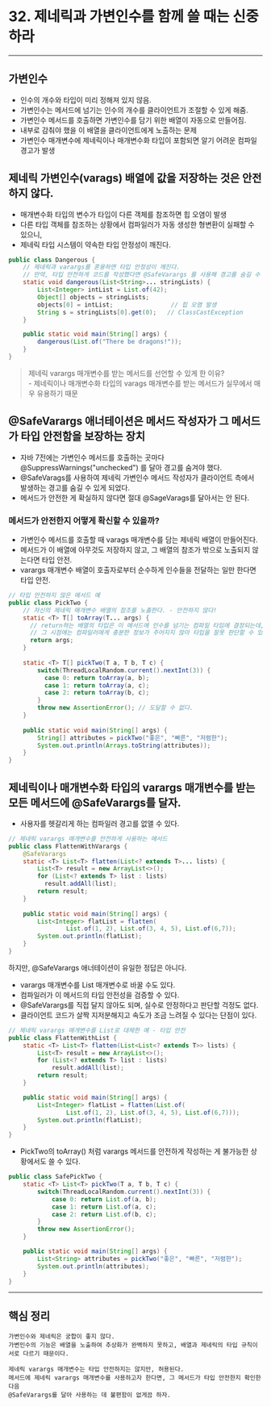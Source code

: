 # 32. 제네릭과 가변인수를 함께 쓸 때는 신중하라

---

## 가변인수
- 인수의 개수와 타입이 미리 정해져 있지 않음.
- 가변인수는 메서드에 넘기는 인수의 개수를 클라이언트가 조절할 수 있게 해줌.
- 가변인수 메서드를 호출하면 가변인수를 담기 위한 배열이 자동으로 만들어짐.
- 내부로 감춰야 했을 이 배열을 클라이언트에게 노출하는 문제
- 가변인수 매개변수에 제네릭이나 매개변수화 타입이 포함되면 알기 어려운 컴파일 경고가 발생

## 제네릭 가변인수(varags) 배열에 값을 저장하는 것은 안전하지 않다.
- 매개변수화 타입의 변수가 타입이 다른 객체를 참조하면 힙 오염이 발생
- 다른 타입 객체를 참조하는 상황에서 컴파일러가 자동 생성한 형변환이 실패할 수 있으니,
- 제네릭 타입 시스템이 약속한 타입 안정성이 깨진다.

```java
public class Dangerous {
    // 제네릭과 varargs를 혼용하면 타입 안정성이 깨진다.
    // 만약, 타입 안전하게 코드를 작성했다면 @SafeVarargs 를 사용해 경고를 숨길 수 있다.
    static void dangerous(List<String>... stringLists) {
        List<Integer> intList = List.of(42);
        Object[] objects = stringLists;
        objects[0] = intList;                // 힙 오염 발생
        String s = stringLists[0].get(0);   // ClassCastException
    }

    public static void main(String[] args) {
        dangerous(List.of("There be dragons!"));
    }
}
```
<blockquote>
제네릭 varargs 매개변수를 받는 메서드를 선언할 수 있게 한 이유? <br>
- 제네릭이나 매개변수화 타입의 varags 매개변수를 받는 메서드가 실무에서 매우 유용하기 때문
</blockquote>

## @SafeVarargs 애너테이션은 메서드 작성자가 그 메서드가 타입 안전함을 보장하는 장치
- 자바 7전에는 가변인수 메서드를 호출하는 곳마다 @SuppressWarnings("unchecked") 를 달아 경고를 숨겨야 했다. 
- @SafeVarags를 사용하여 제네릭 가변인수 메서드 작성자가 클라이언트 측에서 발생하는 경고를 숨길 수 있게 되었다.
- 메서드가 안전한 게 확실하지 않다면 절대 @SageVarags를 달아서는 안 된다.

### 메서드가 안전한지 어떻게 확신할 수 있을까?
- 가변인수 메서드를 호출할 때 varags 매개변수를 담는 제네릭 배열이 만들어진다.
- 메서드가 이 배열에 아무것도 저장하지 않고, 그 배열의 참조가 밖으로 노출되지 않는다면 타입 안전.
- varargs 매개변수 배열이 호출자로부터 순수하게 인수들을 전달하는 일만 한다면 타입 안전.
```java
// 타입 안전하지 않은 메서드 예
public class PickTwo {
    // 자신의 제네릭 매개변수 배열의 참조를 노출한다. - 안전하지 않다!
    static <T> T[] toArray(T... args) {
      // return하는 배열의 타입은 이 메서드에 인수를 넘기는 컴파일 타임에 결정되는데,
      // 그 시점에는 컴파일러에게 충분한 정보가 주어지지 않아 타입을 잘못 판단할 수 있다.
      return args;
    }
  
    static <T> T[] pickTwo(T a, T b, T c) {
        switch(ThreadLocalRandom.current().nextInt(3)) {
          case 0: return toArray(a, b);
          case 1: return toArray(a, c);
          case 2: return toArray(b, c);
        }
        throw new AssertionError(); // 도달할 수 없다.
    }
  
    public static void main(String[] args) {
        String[] attributes = pickTwo("좋은", "빠른", "저렴한");
        System.out.println(Arrays.toString(attributes));
    }
}
```

## 제네릭이나 매개변수화 타입의 varargs 매개변수를 받는 모든 메서드에 @SafeVarargs를 달자.
- 사용자를 헷갈리게 하는 컴파일러 경고를 없앨 수 있다.
```java
// 제네릭 varargs 매개변수를 안전하게 사용하는 메서드
public class FlattenWithVarargs {
    @SafeVarargs
    static <T> List<T> flatten(List<? extends T>... lists) {
        List<T> result = new ArrayList<>();
        for (List<? extends T> list : lists)
          result.addAll(list);
        return result;
    }
  
    public static void main(String[] args) {
        List<Integer> flatList = flatten(
                List.of(1, 2), List.of(3, 4, 5), List.of(6,7));
        System.out.println(flatList);
    }
}
```

하지만, @SafeVarargs 애너테이션이 유일한 정답은 아니다.
- varargs 매개변수를 List 매개변수로 바꿀 수도 있다.
- 컴파일러가 이 메서드의 타입 안전성을 검증할 수 있다.
- @SafeVarargs를 직접 달지 않아도 되며, 실수로 안정하다고 판단할 걱정도 없다.
- 클라이언트 코드가 살짝 지저분해지고 속도가 조금 느려질 수 있다는 단점이 있다.
```java
// 제네릭 varargs 매개변수를 List로 대체한 예 - 타입 안전
public class FlattenWithList {
    static <T> List<T> flatten(List<List<? extends T>> lists) {
        List<T> result = new ArrayList<>();
        for (List<? extends T> list : lists)
            result.addAll(list);
        return result;
    }

    public static void main(String[] args) {
        List<Integer> flatList = flatten(List.of(
                List.of(1, 2), List.of(3, 4, 5), List.of(6,7)));
        System.out.println(flatList);
    }
}
```
- PickTwo의 toArray() 처럼 varargs 메서드를 안전하게 작성하는 게 불가능한 상황에서도 쓸 수 있다.
```java
public class SafePickTwo {
    static <T> List<T> pickTwo(T a, T b, T c) {
        switch(ThreadLocalRandom.current().nextInt(3)) {
            case 0: return List.of(a, b);
            case 1: return List.of(a, c);
            case 2: return List.of(b, c);
        }
        throw new AssertionError();
    }

    public static void main(String[] args) {
        List<String> attributes = pickTwo("좋은", "빠른", "저렴한");
        System.out.println(attributes);
    }
}
```

---

## 핵심 정리
```
가변인수와 제네릭은 궁합이 좋지 않다.
가변인수의 기능은 배열을 노출하여 추상화가 완벽하지 못하고, 배열과 제네릭의 타입 규칙이 서로 다르기 때문이다.

제네릭 varargs 매개변수는 타입 안전하지는 않지만, 허용된다.
메서드에 제네릭 varargs 매개변수를 사용하고자 한다면, 그 메서드가 타입 안전한지 확인한 다음
@SafeVarargs를 달아 사용하는 데 불편함이 없게끔 하자.
```